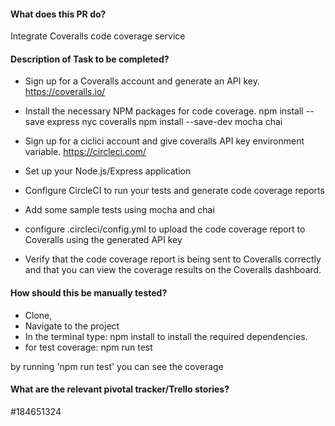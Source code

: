 #### What does this PR do?
Integrate Coveralls code coverage service

#### Description of Task to be completed?

-   Sign up for a Coveralls account and generate an API key. https://coveralls.io/

-   Install the necessary NPM packages for code coverage.
    npm install --save express nyc coveralls
    npm install --save-dev mocha chai

-   Sign up for a ciclici account and give coveralls API key environment variable. https://circleci.com/

-   Set up your Node.js/Express application

-   Configure CircleCI to run your tests and generate code coverage reports

-   Add some sample tests using mocha and chai

-   configure .circleci/config.yml to upload the code coverage report to Coveralls using the generated API key
-   Verify that the code coverage report is being sent to Coveralls correctly and that you can view the coverage results on the Coveralls dashboard.

#### How should this be manually tested?

-   Clone,
-   Navigate to the project
-   In the terminal type: npm install to install the required dependencies.
-   for test coverage: npm run test

by running 'npm run test' you can see the coverage

#### What are the relevant pivotal tracker/Trello stories?

#184651324
